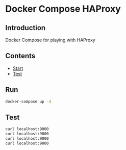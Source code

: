 # Docker Compose HAProxy

## Introduction

Docker Compose for playing with HAProxy

## Contents

- [Start](#start)
- [Test](#test)

## Run

```bash
docker-compose up -d
```

## Test

```bash
curl localhost:9000
curl localhost:9000
curl localhost:9000
curl localhost:9000
```
